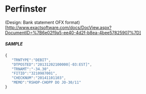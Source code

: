 Perfinster
======



(Design: Bank statement OFX format)[http://www.exactsoftware.com/docs/DocView.aspx?DocumentID=%7B6e02f9a5-ee40-4d2f-b8ea-4bee57825907%7D]

##### SAMPLE
```js
{
   "TRNTYPE":"DEBIT",
   "DTPOSTED":"20131202100000[-03:EST]",
   "TRNAMT":"-34.30",
   "FITID":"3210987001",
   "CHECKNUM":"20141101103",
   "MEMO":"RSHOP-CHOPP DO JO-30/11"
}
```